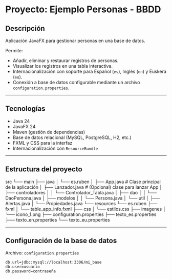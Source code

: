 # Proyecto: Ejemplo Personas - BBDD

## Descripción

Aplicación JavaFX para gestionar personas en una base de datos.  

Permite:

- Añadir, eliminar y restaurar registros de personas.
- Visualizar los registros en una tabla interactiva.
- Internacionalización con soporte para Español (`es`), Inglés (`en`) y Euskera (`eu`).
- Conexión a base de datos configurable mediante un archivo `configuration.properties`.

---

## Tecnologías

- Java 24
- JavaFX 24
- Maven (gestión de dependencias)
- Base de datos relacional (MySQL, PostgreSQL, H2, etc.)
- FXML y CSS para la interfaz
- Internacionalización con `ResourceBundle`

---

## Estructura del proyecto

src
└── main
├── java
│ └── es.ruben
│ ├── App.java # Clase principal de la aplicación
│ ├── Lanzador.java # (Opcional) clase para lanzar App
│ ├── controladores
│ │ └── Controlador_Tabla.java
│ ├── dao
│ │ └── DaoPersona.java
│ ├── modelos
│ │ └── Persona.java
│ └── util
│ ├── Alertas.java
│ └── Propiedades.java
└── resources
└── es.ruben
├── fxml
│ └── table_app_info.fxml
├── css
│ └── estilos.css
├── imagenes
│ └── icono_1.png
├── configuration.properties
├── texto_es.properties
├── texto_en.properties
└── texto_eu.properties


---

## Configuración de la base de datos

Archivo: `configuration.properties`

```properties
db.url=jdbc:mysql://localhost:3306/mi_base
db.user=usuario
db.password=contraseña

